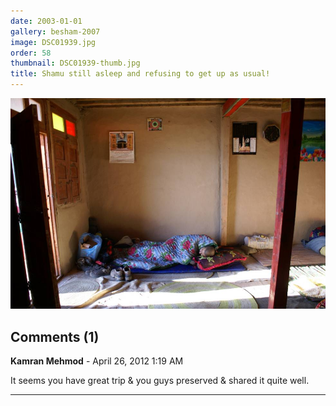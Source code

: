 ```yaml
---
date: 2003-01-01
gallery: besham-2007
image: DSC01939.jpg
order: 58
thumbnail: DSC01939-thumb.jpg
title: Shamu still asleep and refusing to get up as usual!
---
```


![Shamu still asleep and refusing to get up as usual!](./DSC01939.jpg)

<div id="comments">

## Comments (1)

**Kamran Mehmod** - April 26, 2012  1:19 AM

It seems you have great trip & you guys preserved & shared it quite well.

---

</div>